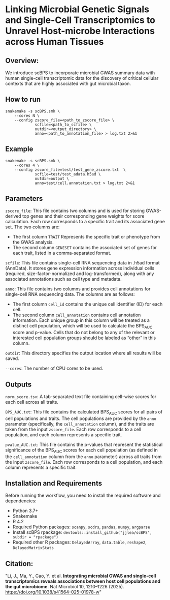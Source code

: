 # Linking Microbial Genetic Signals and Single-Cell Transcriptomics to Unravel Host-microbe Interactions across Human Tissues

## Overview:
We introduce scBPS to incorporate microbial GWAS summary data with human single-cell transcriptomic data for the discovery of critical cellular contexts that are highly associated with gut microbial taxon.


## How to run

```Shell
snakemake -s scBPS.smk \
    --cores N \
    --config zscore_file=<path_to_zscore_file> \
             scfile=<path_to_scfile> \
             outdir=<output_directory> \
             anno=<path_to_annotation_file> > log.txt 2>&1
```


## Example

```Shell
snakemake -s scBPS.smk \
    --cores 4 \
    --config zscore_file=test/test_gene_zscore.txt  \
             scfile=test/test_adata.h5ad \
             outdir=output \
             anno=test/cell.annotation.txt > log.txt 2>&1
```


## Parameters

`zscore_file`: This file contains two columns and is used for storing GWAS-derived top genes and their corresponding gene weights for score calculation. Each row corresponds to a specific trait and its associated gene set. The two columns are: 
  - The first column `TRAIT` Represents the specific trait or phenotype from the GWAS analysis.
  - The second column `GENESET` contains the associated set of genes for each trait, listed in a comma-separated format.
 


`scfile`: This file contains single-cell RNA sequencing data in .h5ad format (AnnData). It stores gene expression information across individual cells (required, size-factor-normalized and log-transformed), along with any associated annotations such as cell type and metadata.


`anno`: This file contains two columns and provides cell annotations for single-cell RNA sequencing data. The columns are as follows: 
  - The first column `cell_id` contains the unique cell identifier (ID) for each cell.
  - The second column `cell_annotation` contains cell annotation information. Each unique group in this column will be treated as a distinct cell population, which will be used to calculate the BPS<sub>AUC</sub> score and p-value. Cells that do not belong to any of the relevant or interested cell population groups should be labeled as “other” in this column.


`outdir`: This directory specifies the output location where all results will be saved.


`--cores`: The number of CPU cores to be used. 

## Outputs

`norm_score.tsv`: A tab-separated text file containing cell-wise scores for each cell across all traits.

`BPS_AUC.txt`: This file contains the calculated BPS<sub>AUC</sub> scores for all pairs of cell populations and traits. The cell populations are provided by the `anno` parameter (specifically, the `cell_annotation` column), and the traits are taken from the input `zscore_file`. Each row corresponds to a cell population, and each column represents a specific trait. 

`pvalue_AUC.txt`: This file contains the p-values that represent the statistical significance of the BPS<sub>AUC</sub> scores for each cell population (as defined in the `cell_annotation` column from the `anno` parameter) across all traits from the input `zscore_file`. Each row corresponds to a cell population, and each column represents a specific trait.



## Installation and Requirements

Before running the workflow, you need to install the required software and dependencies:

- Python 3.7+
- Snakemake
- R 4.2
- Required Python packages: `scanpy`, `scdrs`, `pandas`, `numpy`, `argparse`
- Install scBPS rpackage:
  `devtools::install_github("jjlea/scBPS", subdir = "rpackage")`
- Required other R packages: `DelayedArray`, `data.table`, `reshape2`, `DelayedMatrixStats`

## Citation: 
"Li, J., Ma, Y., Cao, Y. et al. **Integrating microbial GWAS and single-cell transcriptomics reveals associations between host cell populations and the gut microbiome**. Nat Microbiol 10, 1210–1226 (2025). https://doi.org/10.1038/s41564-025-01978-w"


